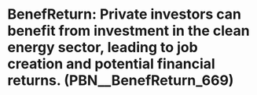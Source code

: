 # BenefReturn: __Private investors can benefit from investment in the clean energy sector, leading to job creation and potential financial returns.__ (PBN__BenefReturn_669)


